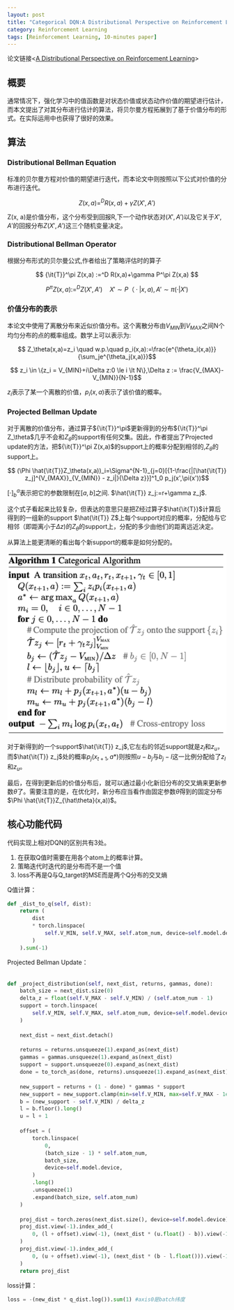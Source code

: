 ```yaml
---
layout: post
title: "Categorical DQN:A Distributional Perspective on Reinforcement Learning"
category: Reinforcement Learning
tags: [Reinforcement Learning, 10-minutes paper]
---
```


论文链接<[A Distributional Perspective on Reinforcement Learning](https://arxiv.org/pdf/1707.06887.pdf)>

## 概要

通常情况下，强化学习中的值函数是对状态价值或状态动作价值的期望进行估计，而本文提出了对其分布进行估计的算法，将贝尔曼方程拓展到了基于价值分布的形式。在实际运用中也获得了很好的效果。

## 算法

### Distributional Bellman Equation

标准的贝尔曼方程对价值的期望进行迭代，而本论文中则按照以下公式对价值的分布进行迭代。

$$ Z(x, a) =^D R(x, a) +\gamma Z(X', A') $$

Z(x, a)是价值分布，这个分布受到回报R,下一个动作状态对$(X',A')$以及它关于$X',A'$的回报分布$Z(X',A')$这三个随机变量决定。

### Distributional Bellman Operator

根据分布形式的贝尔曼公式,作者给出了策略评估时的算子

$$ {\it{T}}^\pi Z(x,a) :=^D R(x,a)+\gamma P^\pi Z(x,a)  $$

$$ P^\pi Z(x,a):=^D Z(X',A') \quad X'\sim P（·|x,a),A' \sim \pi(·|X') $$

### 价值分布的表示

本论文中使用了离散分布来近似价值分布。这个离散分布由$V_{MIN}$到$V_{MAX}$之间N个均匀分布的点的概率组成。数学上可以表示为:

$$ Z_\theta(x,a)=z_i \quad w.p.\quad p_i(x,a):=\frac{e^{\theta_i(x,a)}}{\sum_je^{\theta_j(x,a)}}$$

$$ z_i \in \{z_i = V_{MIN}+i\Delta z:0 \le i \lt N\},\Delta z := \frac{V_{MAX}-V_{MIN}}{N-1}$$

$z_i$表示了某一个离散的价值，$p_i(x,a)$表示了该价值的概率。


### Projected Bellman Update

对于离散的价值分布，通过算子${\it{T}}^\pi$更新得到的分布${\it{Τ}}^\pi Z_\theta$几乎不会和$Z_\theta$的support有任何交集。因此，作者提出了Projected update的方法，把${\it{T}}^\pi Z(x,a)$的support上的概率分配到相邻的,$Z_\theta$的support上。

$$ (\Phi \hat{\it{T}}Z_\theta(x,a))_i=\Sigma^{N-1}_{j=0}[{1-\frac{|[\hat{\it{T}} z_j]^{V_{MAX}}_{V_{MIN}} - z_i|}{\Delta z}}]^1_0 p_j(x',\pi(x'))$$

$[·]^a_b$表示把它的参数限制在$[a,b]$之间.
$\hat{\it{T}} z_j:=r+\gamma z_j$.

这个式子看起来比较复杂，但表达的意思只是把Z经过算子$\hat{\it{T}}$计算后得到的一组新的support $\hat{\it{T}} Z$上每个support对应的概率，分配给与它相邻（即距离小于$\Delta z$)的$Z_\theta$的support上，分配的多少由他们的距离远近决定。

从算法上能更清晰的看出每个新support的概率是如何分配的。

![20200819160058](https://raw.githubusercontent.com/lanpartis/DocsPics/master/images_for_docs/20200819160058.png)

对于新得到的一个support$\hat{\it{T}} z_j$,它左右的邻近support就是$z_l$和$z_u$，而$\hat{\it{T}} z_j$处的概率$p_j(x_{t+1},a*)$则按照$u-b_j$与$b_j-l$这一比例分配给了$z_l$和$z_u$。

最后，在得到更新后的价值分布后，就可以通过最小化新旧分布的交叉熵来更新参数$\theta$了。需要注意的是，在优化时，新分布应当看作由固定参数$\hat\theta$得到的固定分布$\Phi \hat{\it{T}}Z_{\hat\theta}(x,a))$。

## 核心功能代码
代码实现上相对DQN的区别共有3处。
1. 在获取Q值时需要在用各个atom上的概率计算。
2. 策略迭代时迭代的是分布而不是一个值
3. loss不再是Q与Q_target的MSE而是两个Q分布的交叉熵

Q值计算：
```python
def _dist_to_q(self, dist):
    return (
        dist
        * torch.linspace(
            self.V_MIN, self.V_MAX, self.atom_num, device=self.model.device
        )
    ).sum(-1)
```

Projected Bellman Update：
```python

def _project_distribution(self, next_dist, returns, gammas, done):
    batch_size = next_dist.size(0)
    delta_z = float(self.V_MAX - self.V_MIN) / (self.atom_num - 1)
    support = torch.linspace(
        self.V_MIN, self.V_MAX, self.atom_num, device=self.model.device
    )

    next_dist = next_dist.detach()

    returns = returns.unsqueeze(1).expand_as(next_dist)
    gammas = gammas.unsqueeze(1).expand_as(next_dist)
    support = support.unsqueeze(0).expand_as(next_dist)
    done = to_torch_as(done, returns).unsqueeze(1).expand_as(next_dist)

    new_support = returns + (1 - done) * gammas * support
    new_support = new_support.clamp(min=self.V_MIN, max=self.V_MAX - 1e-4)
    b = (new_support - self.V_MIN) / delta_z
    l = b.floor().long()
    u = l + 1

    offset = (
        torch.linspace(
            0,
            (batch_size - 1) * self.atom_num,
            batch_size,
            device=self.model.device,
        )
        .long()
        .unsqueeze(1)
        .expand(batch_size, self.atom_num)
    )

    proj_dist = torch.zeros(next_dist.size(), device=self.model.device)
    proj_dist.view(-1).index_add_(
        0, (l + offset).view(-1), (next_dist * (u.float() - b)).view(-1)
    )
    proj_dist.view(-1).index_add_(
        0, (u + offset).view(-1), (next_dist * (b - l.float())).view(-1)
    )
    return proj_dist
```

loss计算：
```python
loss = -(new_dist * q_dist.log()).sum(1) #axis0是batch纬度
```